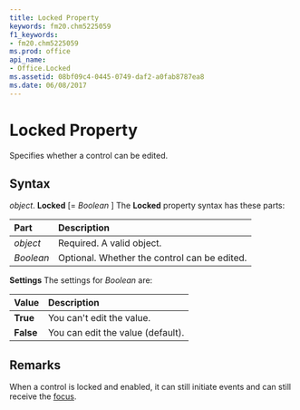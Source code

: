 ```yaml
---
title: Locked Property
keywords: fm20.chm5225059
f1_keywords:
- fm20.chm5225059
ms.prod: office
api_name:
- Office.Locked
ms.assetid: 08bf09c4-0445-0749-daf2-a0fab8787ea8
ms.date: 06/08/2017
---
```



# Locked Property



Specifies whether a control can be edited.

## Syntax

_object_. **Locked** [= _Boolean_ ]
The  **Locked** property syntax has these parts:


|**Part**|**Description**|
|:-----|:-----|
| _object_|Required. A valid object.|
| _Boolean_|Optional. Whether the control can be edited.|

 **Settings**
The settings for  _Boolean_ are:


|**Value**|**Description**|
|:-----|:-----|
|**True**|You can't edit the value.|
|**False**|You can edit the value (default).|

## Remarks

When a control is locked and enabled, it can still initiate events and can still receive the [focus](../../Glossary/vbe-glossary.md).


